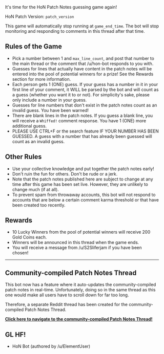 It's time for the HoN Patch Notes guessing game again!

HoN Patch Version: `patch_version`

This game will automatically stop running at `game_end_time`. The bot will stop monitoring and responding to comments in this thread after that time.

## Rules of the Game

- Pick a number between 1 and `max_line_count`, and post that number to the main thread or the comment that /u/hon-bot responds to you with.
- Guesses for lines that actually have content in the patch notes will be entered into the pool of potential winners for a prize! See the Rewards section for more information.
- Each person gets 1 (ONE) guess. If your guess has a number in it in your first line of your comment, it WILL be parsed by the bot and will count as a guess (whether you want it to or not). For simplicity's sake, please only include a number in your guess.
- Guesses for line numbers that don't exist in the patch notes count as an invalid guess. You have been warned!
- There are blank lines in the patch notes. If you guess a blank line, you will receive a `Whiffed!` comment response. You have 1 (ONE) more additional guess.
- PLEASE USE CTRL+F or the search feature IF YOUR NUMBER HAS BEEN GUESSED. A guess with a number that has already been guessed will count as an invalid guess.

## Other Rules

- Use your collective knowledge and put together the patch notes early!
- Don't ruin the fun for others. Don't be rude or a jerk.
- Note that the patch notes published here are subject to change at any time after this game has been set live. However, they are unlikely to change much (if at all).
- To prevent spam from throwaway accounts, this bot will not respond to accounts that are below a certain comment karma threshold or that have been created too recently.

## Rewards

- 10 Lucky Winners from the pool of potential winners will receive 200 Gold Coins each.
- Winners will be announced in this thread when the game ends.
- You will receive a message from /u/S2Sliferjam if you have been chosen!

---

## Community-compiled Patch Notes Thread

This bot now has a feature where it auto-updates the community-compiled patch notes in real-time. Unfortunately, doing so in the same thread as this one would make all users have to scroll down for far too long.

Therefore, a separate Reddit thread has been created for the community-compiled Patch Notes Thread.

**[Click here to navigate to the community-compiled Patch Notes Thread!](#community-patch-notes-thread-url)**

## GL HF!

- HoN Bot (authored by /u/ElementUser)
